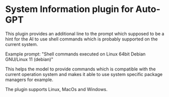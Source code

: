 # System Information plugin for Auto-GPT

This plugin provides an additional line to the prompt which supposed to be a hint for the AI to use shell commands which is probably supported on the current system.

Example prompt:
   "Shell commands executed on Linux 64bit Debian GNU/Linux 11 (debian)"

This helps the model to provide commands which is compatible with the current operation system and makes it able to use system specific package managers for example. 

The plugin supports Linux, MacOs and Windows. 

